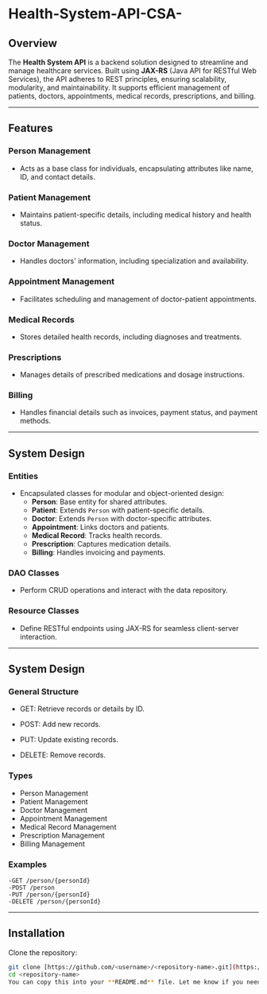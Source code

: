 # Health-System-API-CSA-
## Overview
The **Health System API** is a backend solution designed to streamline and manage healthcare services. Built using **JAX-RS** (Java API for RESTful Web Services), the API adheres to REST principles, ensuring scalability, modularity, and maintainability. It supports efficient management of patients, doctors, appointments, medical records, prescriptions, and billing.

---

## Features
### **Person Management**
- Acts as a base class for individuals, encapsulating attributes like name, ID, and contact details.

### **Patient Management**
- Maintains patient-specific details, including medical history and health status.

### **Doctor Management**
- Handles doctors' information, including specialization and availability.

### **Appointment Management**
- Facilitates scheduling and management of doctor-patient appointments.

### **Medical Records**
- Stores detailed health records, including diagnoses and treatments.

### **Prescriptions**
- Manages details of prescribed medications and dosage instructions.

### **Billing**
- Handles financial details such as invoices, payment status, and payment methods.

---
## System Design
### **Entities**
- Encapsulated classes for modular and object-oriented design:
  - **Person**: Base entity for shared attributes.
  - **Patient**: Extends `Person` with patient-specific details.
  - **Doctor**: Extends `Person` with doctor-specific attributes.
  - **Appointment**: Links doctors and patients.
  - **Medical Record**: Tracks health records.
  - **Prescription**: Captures medication details.
  - **Billing**: Handles invoicing and payments.

### **DAO Classes**
- Perform CRUD operations and interact with the data repository.

### **Resource Classes**
- Define RESTful endpoints using JAX-RS for seamless client-server interaction.

---

## System Design
### General Structure
- GET: Retrieve records or details by ID.

- POST: Add new records.

- PUT: Update existing records.

- DELETE: Remove records.



### Types
- Person Management
- Patient Management
- Doctor Management
- Appointment Management
- Medical Record Management
- Prescription Management
- Billing Management

### Examples
```
-GET /person/{personId}
-POST /person
-PUT /person/{personId}
-DELETE /person/{personId}
```
---


## Installation
Clone the repository:
   ```bash
   git clone [https://github.com/<username>/<repository-name>.git](https://github.com/KI-5/Health-System-API-CSA-.git)
   cd <repository-name>
You can copy this into your **README.md** file. Let me know if you need further edits! 😊


